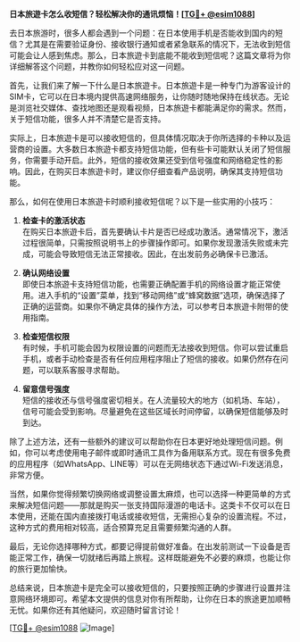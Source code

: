 **日本旅遊卡怎么收短信？轻松解决你的通讯烦恼！[[TG💪+ @esim1088](https://t.me/s/esim1088)]**

去日本旅游时，很多人都会遇到一个问题：在日本使用手机是否能收到国内的短信？尤其是在需要验证身份、接收银行通知或者紧急联系的情况下，无法收到短信可能会让人感到焦虑。那么，日本旅遊卡到底能不能收到短信呢？这篇文章将为你详细解答这个问题，并教你如何轻松应对这一问题。

首先，让我们来了解一下什么是日本旅遊卡。日本旅遊卡是一种专门为游客设计的SIM卡，它可以在日本境内提供高速网络服务，让你随时随地保持在线状态。无论是浏览社交媒体、查找地图还是观看视频，日本旅遊卡都能满足你的需求。然而，关于短信功能，很多人并不清楚它是否支持。

实际上，日本旅遊卡是可以接收短信的，但具体情况取决于你所选择的卡种以及运营商的设置。大多数日本旅遊卡都支持短信功能，但有些卡可能默认关闭了短信服务，你需要手动开启。此外，短信的接收效果还受到信号强度和网络稳定性的影响。因此，在购买日本旅遊卡时，建议你仔细查看产品说明，确保其支持短信功能。

那么，如何在使用日本旅遊卡时顺利接收短信呢？以下是一些实用的小技巧：

1. **检查卡的激活状态**  
   在购买日本旅遊卡后，首先要确认卡片是否已经成功激活。通常情况下，激活过程很简单，只需按照说明书上的步骤操作即可。如果你发现激活失败或未完成，可能会导致短信无法正常接收。因此，在出发前务必确保卡已激活。

2. **确认网络设置**  
   即使日本旅遊卡支持短信功能，也需要正确配置手机的网络设置才能正常使用。进入手机的“设置”菜单，找到“移动网络”或“蜂窝数据”选项，确保选择了正确的运营商。如果你不确定具体的操作方法，可以参考日本旅遊卡附带的使用指南。

3. **检查短信权限**  
   有时候，手机可能会因为权限设置的问题而无法接收到短信。你可以尝试重启手机，或者手动检查是否有任何应用程序阻止了短信的接收。如果仍然存在问题，可以联系客服寻求帮助。

4. **留意信号强度**  
   短信的接收还与信号强度密切相关。在人流量较大的地方（如机场、车站），信号可能会受到影响。尽量避免在这些区域长时间停留，以确保短信能够及时到达。

除了上述方法，还有一些额外的建议可以帮助你在日本更好地处理短信问题。例如，你可以考虑使用电子邮件或即时通讯工具作为备用联系方式。现在有很多免费的应用程序（如WhatsApp、LINE等）可以在无网络状态下通过Wi-Fi发送消息，非常方便。

当然，如果你觉得频繁切换网络或调整设置太麻烦，也可以选择一种更简单的方式来解决短信问题——那就是购买一张支持国际漫游的电话卡。这类卡不仅可以在日本使用，还能在国内直接拨打电话或接收短信，无需担心复杂的设置流程。不过，这种方式的费用相对较高，适合预算充足且需要频繁沟通的人群。

最后，无论你选择哪种方式，都要记得提前做好准备。在出发前测试一下设备是否能正常工作，确保一切就绪后再踏上旅程。这样既能避免不必要的麻烦，也能让你的旅行更加愉快。

总结来说，日本旅遊卡是完全可以接收短信的，只要按照正确的步骤进行设置并注意网络环境即可。希望本文提供的信息对你有所帮助，让你在日本的旅途更加顺畅无忧。如果你还有其他疑问，欢迎随时留言讨论！

[[TG💪+ @esim1088](https://t.me/s/esim1088) ![Image](https://i.postimg.cc/4NQfJmqS/Snipaste-2025-05-13-00-14-12.png)]